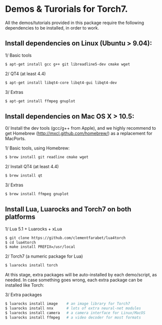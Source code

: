 
# Demos & Turorials for Torch7.

All the demos/tutorials provided in this package
require the following dependencies to be installed, in
order to work.

## Install dependencies on Linux (Ubuntu > 9.04):

1/ Basic tools
``` sh
$ apt-get install gcc g++ git libreadline5-dev cmake wget
```

2/ QT4 (at least 4.4)
``` sh
$ apt-get install libqt4-core libqt4-gui libqt4-dev
```

3/ Extras
``` sh
$ apt-get install ffmpeg gnuplot
```

## Install dependencies on Mac OS X > 10.5:

0/ Install the dev tools (gcc/g++ from Apple),
   and we highly recommend to get Homebrew
   (http://mxcl.github.com/homebrew/) as a replacement
   for MacPorts.

1/ Basic tools, using Homebrew:
``` sh
$ brew install git readline cmake wget
```

2/ Install QT4 (at least 4.4)
``` sh
$ brew install qt
```

3/ Extras
``` sh
$ brew install ffmpeg gnuplot
```

## Install Lua, Luarocks and Torch7 on both platforms

1/ Lua 5.1 + Luarocks + xLua 
``` sh
$ git clone https://github.com/clementfarabet/lua4torch
$ cd lua4torch
$ make install PREFIX=/usr/local
```

2/ Torch7 (a numeric package for Lua)
``` sh
$ luarocks install torch
```

At this stage, extra packages will be auto-installed by
each demo/script, as needed. In case something goes wrong, 
each extra package can be installed like Torch:

3/ Extra packages
``` sh
$ luarocks install image    # an image library for Torch7
$ luarocks install nnx      # lots of extra neural-net modules
$ luarocks install camera   # a camera interface for Linux/MacOS
$ luarocks install ffmpeg   # a video decoder for most formats
```
